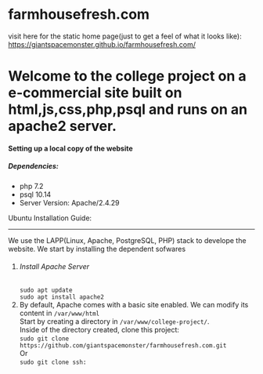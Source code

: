 # farmhousefresh.com
visit here for the static home page(just to get a feel of what it looks like):
https://giantspacemonster.github.io/farmhousefresh.com/
<h1>Welcome to the college project on a e-commercial site built on html,js,css,php,psql and runs on an apache2 server.</h1>
<h4>Setting up a local copy of the website</h4>
<h5>Dependencies:</h5>
<ul>
<li>php 7.2</li>
<li>psql 10.14</li>
<li> Server Version: Apache/2.4.29</li>
</ul>
Ubuntu Installation Guide:<hr/>
We use the LAPP(Linux, Apache, PostgreSQL, PHP) stack to develope the website.
We start by installing the dependent sofwares
<ol>
<li>
<h6>Install Apache Server</h6>
<code>sudo apt update</code><br/>
<code>sudo apt install apache2</code><br/>
</li>
<li>
By default, Apache comes with a basic site enabled. We can modify its content in <code>/var/www/html</code><br/>
Start by creating a directory in <code>/var/www/college-project/</code>.<br/>
Inside of the directory created, clone this project:<br/>
<code>sudo git clone https://github.com/giantspacemonster/farmhousefresh.com.git</code><br/>
Or<br/>
<code>sudo git clone ssh:</code>

</li>
</ol>
